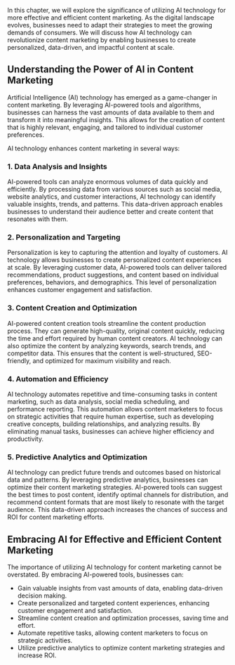 

In this chapter, we will explore the significance of utilizing AI technology for more effective and efficient content marketing. As the digital landscape evolves, businesses need to adapt their strategies to meet the growing demands of consumers. We will discuss how AI technology can revolutionize content marketing by enabling businesses to create personalized, data-driven, and impactful content at scale.

## Understanding the Power of AI in Content Marketing

Artificial Intelligence (AI) technology has emerged as a game-changer in content marketing. By leveraging AI-powered tools and algorithms, businesses can harness the vast amounts of data available to them and transform it into meaningful insights. This allows for the creation of content that is highly relevant, engaging, and tailored to individual customer preferences.

AI technology enhances content marketing in several ways:

### 1\. Data Analysis and Insights

AI-powered tools can analyze enormous volumes of data quickly and efficiently. By processing data from various sources such as social media, website analytics, and customer interactions, AI technology can identify valuable insights, trends, and patterns. This data-driven approach enables businesses to understand their audience better and create content that resonates with them.

### 2\. Personalization and Targeting

Personalization is key to capturing the attention and loyalty of customers. AI technology allows businesses to create personalized content experiences at scale. By leveraging customer data, AI-powered tools can deliver tailored recommendations, product suggestions, and content based on individual preferences, behaviors, and demographics. This level of personalization enhances customer engagement and satisfaction.

### 3\. Content Creation and Optimization

AI-powered content creation tools streamline the content production process. They can generate high-quality, original content quickly, reducing the time and effort required by human content creators. AI technology can also optimize the content by analyzing keywords, search trends, and competitor data. This ensures that the content is well-structured, SEO-friendly, and optimized for maximum visibility and reach.

### 4\. Automation and Efficiency

AI technology automates repetitive and time-consuming tasks in content marketing, such as data analysis, social media scheduling, and performance reporting. This automation allows content marketers to focus on strategic activities that require human expertise, such as developing creative concepts, building relationships, and analyzing results. By eliminating manual tasks, businesses can achieve higher efficiency and productivity.

### 5\. Predictive Analytics and Optimization

AI technology can predict future trends and outcomes based on historical data and patterns. By leveraging predictive analytics, businesses can optimize their content marketing strategies. AI-powered tools can suggest the best times to post content, identify optimal channels for distribution, and recommend content formats that are most likely to resonate with the target audience. This data-driven approach increases the chances of success and ROI for content marketing efforts.

## Embracing AI for Effective and Efficient Content Marketing

The importance of utilizing AI technology for content marketing cannot be overstated. By embracing AI-powered tools, businesses can:

- Gain valuable insights from vast amounts of data, enabling data-driven decision making.
- Create personalized and targeted content experiences, enhancing customer engagement and satisfaction.
- Streamline content creation and optimization processes, saving time and effort.
- Automate repetitive tasks, allowing content marketers to focus on strategic activities.
- Utilize predictive analytics to optimize content marketing strategies and increase ROI.
